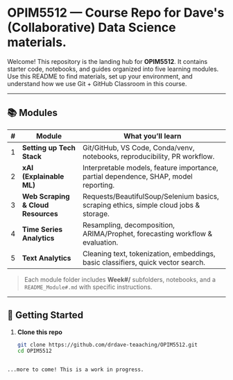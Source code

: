 # OPIM5512 — Course Repo for Dave's (Collaborative) Data Science materials.


Welcome! This repository is the landing hub for **OPIM5512**. It contains starter code, notebooks, and guides organized into five learning modules. Use this README to find materials, set up your environment, and understand how we use Git + GitHub Classroom in this course.

---

## 📚 Modules

| # | Module | What you’ll learn |
|---|--------|--------------------|
| 1 | **Setting up Tech Stack** | Git/GitHub, VS Code, Conda/venv, notebooks, reproducibility, PR workflow. |
| 2 | **xAI (Explainable ML)** | Interpretable models, feature importance, partial dependence, SHAP, model reporting. |
| 3 | **Web Scraping & Cloud Resources** | Requests/BeautifulSoup/Selenium basics, scraping ethics, simple cloud jobs & storage. |
| 4 | **Time Series Analytics** | Resampling, decomposition, ARIMA/Prophet, forecasting workflow & evaluation. |
| 5 | **Text Analytics** | Cleaning text, tokenization, embeddings, basic classifiers, quick vector search. |

> Each module folder includes **Week#/** subfolders, notebooks, and a `README_Module#.md` with specific instructions.

---

## 🚀 Getting Started

1. **Clone this repo**
   ```bash
   git clone https://github.com/drdave-teaaching/OPIM5512.git
   cd OPIM5512
```

...more to come! This is a work in progress.
